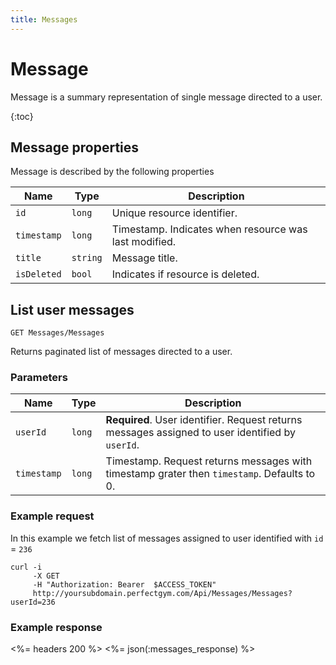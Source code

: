 ```yaml
---
title: Messages
---
```


# Message

Message is a summary representation of single message directed to a user.

{:toc}


## <a name="properties"></a>Message properties

Message is described by the following properties

Name            | Type      					| Description
----------------|-------------------------------|----------------------
`id`            |`long`     					| Unique resource identifier.
`timestamp`    	|`long`     					| Timestamp. Indicates when resource was last modified.
`title`	    	|`string`   					| Message title.
`isDeleted`     |`bool`                         | Indicates if resource is deleted.



## List user messages

    GET Messages/Messages

Returns paginated list of messages directed to a user.


### Parameters

Name         | Type   | Description
-------------|--------|--------------------
`userId`  	 |`long`  | **Required**. User identifier. Request returns messages assigned to user identified by `userId`.
`timestamp`	 |`long`  | Timestamp. Request returns messages with timestamp grater then `timestamp`. Defaults to 0.


### Example request

In this example we fetch list of messages assigned to user identified with `id` = `236`

``` command-line
curl -i 
     -X GET 
     -H "Authorization: Bearer  $ACCESS_TOKEN"  
     http://yoursubdomain.perfectgym.com/Api/Messages/Messages?userId=236
```


### Example response

<%= headers 200 %>
<%= json(:messages_response) %>
